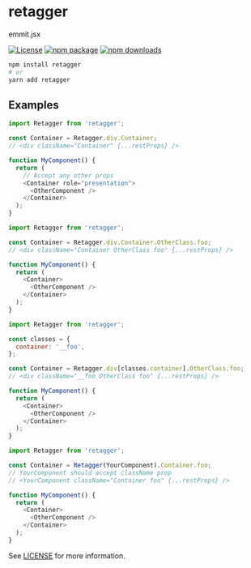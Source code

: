 # retagger
emmit.jsx

[![License](https://img.shields.io/npm/l/retagger.svg)](https://github.com/godested/retagger/blob/master/LICENSE)
[![npm package](https://img.shields.io/npm/v/retagger.svg)](https://www.npmjs.com/package/retagger)
[![npm downloads](https://img.shields.io/npm/dm/retagger.svg)](https://www.npmjs.com/package/retagger)

```bash
npm install retagger
# or
yarn add retagger
```

## Examples

```js
import Retagger from 'retagger';

const Container = Retagger.div.Container;
// <div className="Container" {...restProps} />

function MyComponent() {
  return (
    // Accept any other props
    <Container role="presentation">
      <OtherComponent />
    </Container>
  );
}
```

```js
import Retagger from 'retagger';

const Container = Retagger.div.Container.OtherClass.foo;
// <div className="Container OtherClass foo" {...restProps} />

function MyComponent() {
  return (
    <Container>
      <OtherComponent />
    </Container>
  );
}
```

```js
import Retagger from 'retagger';

const classes = {
  container: '__foo',
};

const Container = Retagger.div[classes.container].OtherClass.foo;
// <div className="__foo OtherClass foo" {...restProps} />

function MyComponent() {
  return (
    <Container>
      <OtherComponent />
    </Container>
  );
}
```

```js
import Retagger from 'retagger';

const Container = Retagger(YourComponent).Container.foo;
// YourComponent should accept className prop
// <YourComponent className="Container foo" {...restProps} />

function MyComponent() {
  return (
    <Container>
      <OtherComponent />
    </Container>
  );
}
```

See [LICENSE](./LICENSE) for more information.
